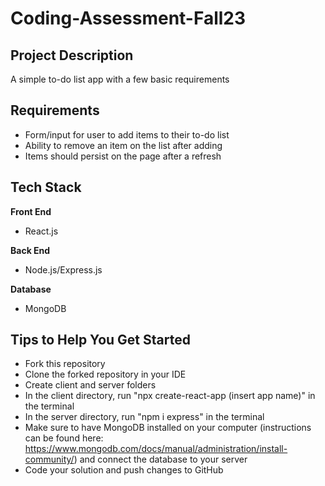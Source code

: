 # Coding-Assessment-Fall23

## Project Description ##
A simple to-do list app with a few basic requirements

## Requirements ##
- Form/input for user to add items to their to-do list
- Ability to remove an item on the list after adding
- Items should persist on the page after a refresh

## Tech Stack ##
**Front End**
* React.js

**Back End**
* Node.js/Express.js

**Database**
* MongoDB

## Tips to Help You Get Started ##
- Fork this repository
- Clone the forked repository in your IDE
- Create client and server folders
- In the client directory, run "npx create-react-app (insert app name)" in the terminal
- In the server directory, run "npm i express" in the terminal
- Make sure to have MongoDB installed on your computer (instructions can be found here: https://www.mongodb.com/docs/manual/administration/install-community/) and connect the database to your server
- Code your solution and push changes to GitHub

